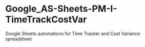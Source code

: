 # Google_AS-Sheets-PM-I-TimeTrackCostVar
Google Sheets automations for Time Tracker and Cost Variance spreadsheet
